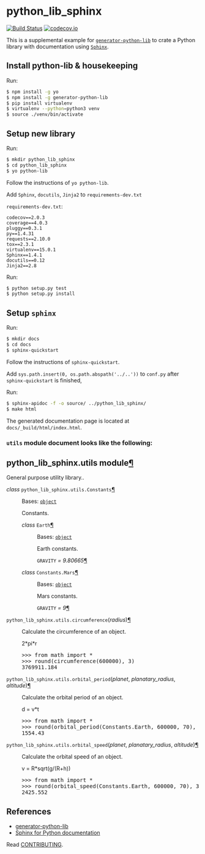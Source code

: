 # python_lib_sphinx

[![Build Status](https://travis-ci.org/saun4app/python_lib_sphinx.svg?branch=master)](https://travis-ci.org/saun4app/python_lib_sphinx)
[![codecov.io](https://codecov.io/github/hbetts/orbitalpy/coverage.svg?branch=master)](https://codecov.io/github/saun4app/python_lib_sphinx?branch=master)

This is a supplemental example for [`generator-python-lib`](https://github.com/hbetts/generator-python-lib) to crate a Python library with documentation using [`Sphinx`](https://pypi.python.org/pypi/Sphinx).

## Install python-lib & housekeeping

Run:
```bash
$ npm install -g yo
$ npm install -g generator-python-lib
$ pip install virtualenv
$ virtualenv --python=python3 venv
$ source ./venv/bin/activate
```

## Setup new library

Run:
```bash
$ mkdir python_lib_sphinx
$ cd python_lib_sphinx
$ yo python-lib
```

Follow the instructions of `yo python-lib`.

Add `Sphinx`, `docutils`, `Jinja2` to `requirements-dev.txt`

`requirements-dev.txt`:

```
codecov==2.0.3
coverage==4.0.3
pluggy==0.3.1
py==1.4.31
requests==2.10.0
tox==2.3.1
virtualenv==15.0.1
Sphinx==1.4.1
docutils==0.12
Jinja2==2.8
```

Run:
```bash
$ python setup.py test
$ python setup.py install
```

## Setup `sphinx`

Run:
```bash
$ mkdir docs
$ cd docs
$ sphinx-quickstart
```

Follow the instructions of `sphinx-quickstart`.

Add `sys.path.insert(0, os.path.abspath('../..'))` to `conf.py` after `sphinx-quickstart` is finished,

Run:

```bash
$ sphinx-apidoc -f -o source/ ../python_lib_sphinx/
$ make html
```

The generated documentation page is located at `docs/_build/html/index.html`.

### `utils` module document looks like the following:


<span id="python-lib-sphinx-utils-module"></span><h2>python_lib_sphinx.utils module<a class="headerlink" href="#module-python_lib_sphinx.utils" title="Permalink to this headline">¶</a></h2>
<p>General purpose utility library..</p>
<dl class="class">
<dt id="python_lib_sphinx.utils.Constants">
<em class="property">class </em><code class="descclassname">python_lib_sphinx.utils.</code><code class="descname">Constants</code><a class="headerlink" href="#python_lib_sphinx.utils.Constants" title="Permalink to this definition">¶</a></dt>
<dd><p>Bases: <a class="reference external" href="https://docs.python.org/library/functions.html#object" title="(in Python v2.7)"><code class="xref py py-class docutils literal"><span class="pre">object</span></code></a></p>
<p>Constants.</p>
<dl class="class">
<dt id="python_lib_sphinx.utils.Constants.Earth">
<em class="property">class </em><code class="descname">Earth</code><a class="headerlink" href="#python_lib_sphinx.utils.Constants.Earth" title="Permalink to this definition">¶</a></dt>
<dd><p>Bases: <a class="reference external" href="https://docs.python.org/library/functions.html#object" title="(in Python v2.7)"><code class="xref py py-class docutils literal"><span class="pre">object</span></code></a></p>
<p>Earth constants.</p>
<dl class="attribute">
<dt id="python_lib_sphinx.utils.Constants.Earth.GRAVITY">
<code class="descname">GRAVITY</code><em class="property"> = 9.80665</em><a class="headerlink" href="#python_lib_sphinx.utils.Constants.Earth.GRAVITY" title="Permalink to this definition">¶</a></dt>
<dd></dd></dl>

</dd></dl>

<dl class="class">
<dt id="python_lib_sphinx.utils.Constants.Mars">
<em class="property">class </em><code class="descclassname">Constants.</code><code class="descname">Mars</code><a class="headerlink" href="#python_lib_sphinx.utils.Constants.Mars" title="Permalink to this definition">¶</a></dt>
<dd><p>Bases: <a class="reference external" href="https://docs.python.org/library/functions.html#object" title="(in Python v2.7)"><code class="xref py py-class docutils literal"><span class="pre">object</span></code></a></p>
<p>Mars constants.</p>
<dl class="attribute">
<dt id="python_lib_sphinx.utils.Constants.Mars.GRAVITY">
<code class="descname">GRAVITY</code><em class="property"> = 9</em><a class="headerlink" href="#python_lib_sphinx.utils.Constants.Mars.GRAVITY" title="Permalink to this definition">¶</a></dt>
<dd></dd></dl>

</dd></dl>

</dd></dl>

<dl class="function">
<dt id="python_lib_sphinx.utils.circumference">
<code class="descclassname">python_lib_sphinx.utils.</code><code class="descname">circumference</code><span class="sig-paren">(</span><em>radius</em><span class="sig-paren">)</span><a class="headerlink" href="#python_lib_sphinx.utils.circumference" title="Permalink to this definition">¶</a></dt>
<dd><p>Calculate the circumference of an object.</p>
<p>2*pi*r</p>
<div class="highlight-default"><div class="highlight"><pre><span></span><span class="gp">&gt;&gt;&gt; </span><span class="kn">from</span> <span class="nn">math</span> <span class="k">import</span> <span class="o">*</span>
<span class="gp">&gt;&gt;&gt; </span><span class="nb">round</span><span class="p">(</span><span class="n">circumference</span><span class="p">(</span><span class="mi">600000</span><span class="p">),</span> <span class="mi">3</span><span class="p">)</span>
<span class="go">3769911.184</span>
</pre></div>
</div>
</dd></dl>

<dl class="function">
<dt id="python_lib_sphinx.utils.orbital_period">
<code class="descclassname">python_lib_sphinx.utils.</code><code class="descname">orbital_period</code><span class="sig-paren">(</span><em>planet</em>, <em>planatary_radius</em>, <em>altitude</em><span class="sig-paren">)</span><a class="headerlink" href="#python_lib_sphinx.utils.orbital_period" title="Permalink to this definition">¶</a></dt>
<dd><p>Calculate the orbital period of an object.</p>
<p>d = v*t</p>
<div class="highlight-default"><div class="highlight"><pre><span></span><span class="gp">&gt;&gt;&gt; </span><span class="kn">from</span> <span class="nn">math</span> <span class="k">import</span> <span class="o">*</span>
<span class="gp">&gt;&gt;&gt; </span><span class="nb">round</span><span class="p">(</span><span class="n">orbital_period</span><span class="p">(</span><span class="n">Constants</span><span class="o">.</span><span class="n">Earth</span><span class="p">,</span> <span class="mi">600000</span><span class="p">,</span> <span class="mi">70</span><span class="p">),</span> <span class="mi">3</span><span class="p">)</span>
<span class="go">1554.43</span>
</pre></div>
</div>
</dd></dl>

<dl class="function">
<dt id="python_lib_sphinx.utils.orbital_speed">
<code class="descclassname">python_lib_sphinx.utils.</code><code class="descname">orbital_speed</code><span class="sig-paren">(</span><em>planet</em>, <em>planatary_radius</em>, <em>altitude</em><span class="sig-paren">)</span><a class="headerlink" href="#python_lib_sphinx.utils.orbital_speed" title="Permalink to this definition">¶</a></dt>
<dd><p>Calculate the orbital speed of an object.</p>
<p>v = R*sqrt(g/(R+h))</p>
<div class="highlight-default"><div class="highlight"><pre><span></span><span class="gp">&gt;&gt;&gt; </span><span class="kn">from</span> <span class="nn">math</span> <span class="k">import</span> <span class="o">*</span>
<span class="gp">&gt;&gt;&gt; </span><span class="nb">round</span><span class="p">(</span><span class="n">orbital_speed</span><span class="p">(</span><span class="n">Constants</span><span class="o">.</span><span class="n">Earth</span><span class="p">,</span> <span class="mi">600000</span><span class="p">,</span> <span class="mi">70</span><span class="p">),</span> <span class="mi">3</span><span class="p">)</span>
<span class="go">2425.552</span>
</pre></div>
</div>
</dd></dl>




## References

- [generator-python-lib](https://github.com/hbetts/generator-python-lib)
- [Sphinx for Python documentation](http://gisellezeno.com/tutorials/sphinx-for-python-documentation.html)


Read [CONTRIBUTING](CONTRIBUTING.md).
